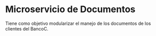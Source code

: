 # Microservicio de Documentos

Tiene como objetivo modularizar el manejo de los documentos de los clientes del BancoC.